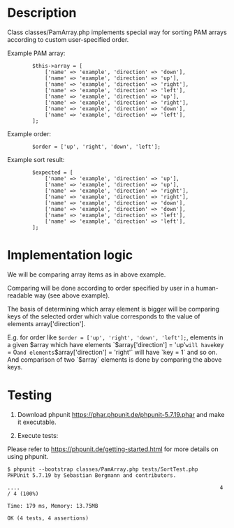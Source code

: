 # Description

Class classes/PamArray.php implements special way for sorting PAM arrays according to custom user-specified order.

Example PAM array:
```
        $this->array = [
            ['name' => 'example', 'direction' => 'down'],
            ['name' => 'example', 'direction' => 'up'],
            ['name' => 'example', 'direction' => 'right'],
            ['name' => 'example', 'direction' => 'left'],
            ['name' => 'example', 'direction' => 'up'],
            ['name' => 'example', 'direction' => 'right'],
            ['name' => 'example', 'direction' => 'down'],
            ['name' => 'example', 'direction' => 'left'],
        ];
```

Example order:
```
        $order = ['up', 'right', 'down', 'left'];
```

Example sort result:
```
        $expected = [
            ['name' => 'example', 'direction' => 'up'],
            ['name' => 'example', 'direction' => 'up'],
            ['name' => 'example', 'direction' => 'right'],
            ['name' => 'example', 'direction' => 'right'],
            ['name' => 'example', 'direction' => 'down'],
            ['name' => 'example', 'direction' => 'down'],
            ['name' => 'example', 'direction' => 'left'],
            ['name' => 'example', 'direction' => 'left'],
        ];
```

# Implementation logic
We will be comparing array items as in above example.

Comparing will be done according to order specified by user in a human-readable way (see above example).

The basis of determining which array element is bigger will be comparing keys of the selected order which value corresponds to the value of elements array['direction'].

E.g. for order like `$order = ['up', 'right', 'down', 'left'];`, elements in a given $array which have elements `$array['direction'] = 'up'` will have `key = 0` and elements `$array['direction'] = 'right'` will have `key = 1` and so on. And comparison of two `$array` elements is done by comparing the above keys. 

# Testing
1. Download phpunit https://phar.phpunit.de/phpunit-5.7.19.phar and make it executable.

2. Execute tests:

Please refer to https://phpunit.de/getting-started.html for more details on using phpunit. 
```
$ phpunit --bootstrap classes/PamArray.php tests/SortTest.php 
PHPUnit 5.7.19 by Sebastian Bergmann and contributors.

....                                                                4 / 4 (100%)

Time: 179 ms, Memory: 13.75MB

OK (4 tests, 4 assertions)
```
